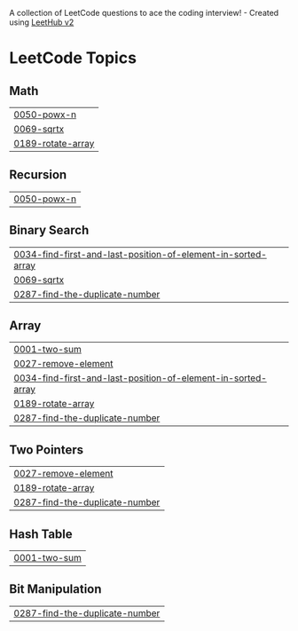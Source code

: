 A collection of LeetCode questions to ace the coding interview! - Created using [LeetHub v2](https://github.com/arunbhardwaj/LeetHub-2.0)
<!---LeetCode Topics Start-->
# LeetCode Topics
## Math
|  |
| ------- |
| [0050-powx-n](https://github.com/Pravii12/Leetcode/tree/master/0050-powx-n) |
| [0069-sqrtx](https://github.com/Pravii12/Leetcode/tree/master/0069-sqrtx) |
| [0189-rotate-array](https://github.com/Pravii12/Leetcode/tree/master/0189-rotate-array) |
## Recursion
|  |
| ------- |
| [0050-powx-n](https://github.com/Pravii12/Leetcode/tree/master/0050-powx-n) |
## Binary Search
|  |
| ------- |
| [0034-find-first-and-last-position-of-element-in-sorted-array](https://github.com/Pravii12/Leetcode/tree/master/0034-find-first-and-last-position-of-element-in-sorted-array) |
| [0069-sqrtx](https://github.com/Pravii12/Leetcode/tree/master/0069-sqrtx) |
| [0287-find-the-duplicate-number](https://github.com/Pravii12/Leetcode/tree/master/0287-find-the-duplicate-number) |
## Array
|  |
| ------- |
| [0001-two-sum](https://github.com/Pravii12/Leetcode/tree/master/0001-two-sum) |
| [0027-remove-element](https://github.com/Pravii12/Leetcode/tree/master/0027-remove-element) |
| [0034-find-first-and-last-position-of-element-in-sorted-array](https://github.com/Pravii12/Leetcode/tree/master/0034-find-first-and-last-position-of-element-in-sorted-array) |
| [0189-rotate-array](https://github.com/Pravii12/Leetcode/tree/master/0189-rotate-array) |
| [0287-find-the-duplicate-number](https://github.com/Pravii12/Leetcode/tree/master/0287-find-the-duplicate-number) |
## Two Pointers
|  |
| ------- |
| [0027-remove-element](https://github.com/Pravii12/Leetcode/tree/master/0027-remove-element) |
| [0189-rotate-array](https://github.com/Pravii12/Leetcode/tree/master/0189-rotate-array) |
| [0287-find-the-duplicate-number](https://github.com/Pravii12/Leetcode/tree/master/0287-find-the-duplicate-number) |
## Hash Table
|  |
| ------- |
| [0001-two-sum](https://github.com/Pravii12/Leetcode/tree/master/0001-two-sum) |
## Bit Manipulation
|  |
| ------- |
| [0287-find-the-duplicate-number](https://github.com/Pravii12/Leetcode/tree/master/0287-find-the-duplicate-number) |
<!---LeetCode Topics End-->